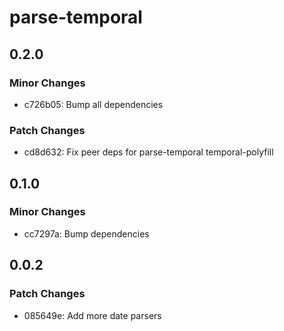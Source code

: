 # parse-temporal

## 0.2.0

### Minor Changes

- c726b05: Bump all dependencies

### Patch Changes

- cd8d632: Fix peer deps for parse-temporal temporal-polyfill

## 0.1.0

### Minor Changes

- cc7297a: Bump dependencies

## 0.0.2

### Patch Changes

- 085649e: Add more date parsers
